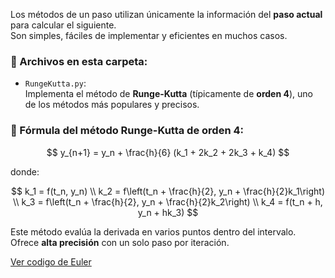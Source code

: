 Los métodos de un paso utilizan únicamente la información del **paso actual** para calcular el siguiente.  
Son simples, fáciles de implementar y eficientes en muchos casos.

### 📂 Archivos en esta carpeta:

- `RungeKutta.py`:  
  Implementa el método de **Runge-Kutta** (típicamente de **orden 4**), uno de los métodos más populares y precisos.

### 📐 Fórmula del método Runge-Kutta de orden 4:

$$
y_{n+1} = y_n + \frac{h}{6} (k_1 + 2k_2 + 2k_3 + k_4)
$$

donde:

$$
k_1 = f(t_n, y_n) \\
k_2 = f\left(t_n + \frac{h}{2}, y_n + \frac{h}{2}k_1\right) \\
k_3 = f\left(t_n + \frac{h}{2}, y_n + \frac{h}{2}k_2\right) \\
k_4 = f(t_n + h, y_n + hk_3)
$$

Este método evalúa la derivada en varios puntos dentro del intervalo.  
Ofrece **alta precisión** con un solo paso por iteración.

[Ver codigo de Euler](/T6_EcuacionesDiferenciales/Metodos_Sistemas_Ecuaciones/RungeKutta.py)

